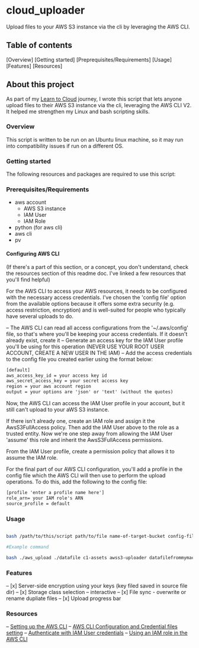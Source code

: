 # cloud_uploader

Upload files to your AWS S3 instance via the cli by leveraging the AWS CLI.  

## Table of contents

[Overview]
[Getting started]
[Preprequisites/Requirements]
[Usage]
[Features]
[Resources]

## About this project

As part of my [Learn to Cloud](https://learntocloud.guide/phase1/) journey, I wrote this script that lets anyone upload files to their AWS S3 instance via the cli, leveraging the AWS CLI V2. It helped me strengthen my Linux and bash scripting skills.

### Overview

This script is written to be run on an Ubuntu linux machine, so it may run into compatibility issues if run on a different OS.

### Getting started

The following resources and packages are required to use this script:

### Prerequisites/Requirements

* aws account
  * AWS S3 instance
  * IAM User
  * IAM Role
* python (for aws cli)
* aws cli
* pv

#### Configuring AWS CLI

(If there's a part of this section, or a concept, you don't understand, check the resources section of this readme doc. I've linked a few resources that you'll find helpful)

For the AWS CLI to access your AWS resources, it needs to be configured with the necessary access credentials. I've chosen the 'config file' option from the available options because it offers some extra security (e.g. access restriction, encryption) and is well-suited for people who typically have several uploads to do.

– The AWS CLI can read all access configurations from the '~/.aws/config' file, so that's where you'll be keeping your access credentials. If it doesn't already exist, create it
– Generate an access key for the IAM User profile you'll be using for this operation (NEVER USE YOUR ROOT USER ACCOUNT, CREATE A NEW USER IN THE IAM)
– Add the access credentials to the config file you created earlier using the format below:

```html
[default]
aws_access_key_id = your access key id
aws_secret_access_key = your secret access key
region = your aws account region
output = your options are 'json' or 'text' (without the quotes)

````

Now, the AWS CLI can access the IAM User profile in your account, but it still can't upload to your aWS S3 instance.

If there isn't already one, create an IAM role and assign it the AwsS3FullAccess policy. Then add the IAM User above to the role as a trusted entity. Now we're one step away from allowing the IAM User 'assume' this role and inherit the AwsS3FullAccess permissions.

From the IAM User profile, create a permission policy that allows it to assume the IAM role.

For the final part of our AWS CLI configuration, you'll add a profile in the config file which the AWS CLI will then use to perform the upload operations. To do this, add the following to the config file:

```html
[profile 'enter a profile name here']
role_arn= your IAM role's ARN
source_profile = default

```

### Usage

```bash

bash /path/to/this/script path/to/file name-of-target-bucket config-file-profile-to-use [optional new-filename]

#Example command

bash ./aws_upload ./datafile c1-assets awss3-uploader datafilefrommymachine

```

### Features

– [x] Server-side encryption using your keys (key filed saved in source file dir)
– [x] Storage class selection – interactive
– [x] File sync - overwrite or rename dupliate files
– [x] Upload progress bar

### Resources

– [Setting up the AWS CLI](https://docs.aws.amazon.com/cli/latest/userguide/getting-started-quickstart.html)
– [AWS CLI Configuration and Credential files setting](https://docs.aws.amazon.com/cli/latest/userguide/cli-configure-files.html)
– [Authenticate with IAM User credentials](https://docs.aws.amazon.com/cli/latest/userguide/cli-authentication-user.html)
– [Using an IAM role in the AWS CLI](https://docs.aws.amazon.com/cli/latest/userguide/cli-configure-role.html)